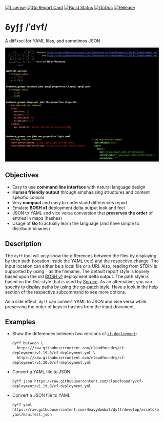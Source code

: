 [![License](https://img.shields.io/github/license/HeavyWombat/dyff.svg)](https://github.com/HeavyWombat/dyff/blob/master/LICENSE)
[![Go Report Card](https://goreportcard.com/badge/github.com/HeavyWombat/dyff)](https://goreportcard.com/report/github.com/HeavyWombat/dyff)
[![Build Status](https://travis-ci.org/HeavyWombat/dyff.svg?branch=master)](https://travis-ci.org/HeavyWombat/dyff)
[![GoDoc](https://godoc.org/github.com/HeavyWombat/dyff?status.svg)](https://godoc.org/github.com/HeavyWombat/dyff)
[![Release](https://img.shields.io/github/release/HeavyWombat/dyff.svg)](https://github.com/HeavyWombat/dyff/releases/latest)

# δyƒƒ /ˈdʏf/
A diff tool for YAML files, and sometimes JSON

![dyff between example](docs/images/dyff-between-example.png?raw=true "dyff between example of two cf-deployment versions")

## Objectives
- Easy to use **command line interface** with natural language design
- **Human friendly output** through emphasising structures and content specific colours
- Very **compact** and easy to understand differences report
- Emulate **BOSH v1** deployment delta output look and feel
- JSON to YAML and vice versa conversion that **preserves the order** of entries in maps (hashes)
- Usage of **Go** to actually learn the language (and have simple to distribute binaries)

## Description
The `dyff` tool will only show the differences between the files by displaying by their path (location inside the YAML tree) and the respective change. The input location can either be a local file or a URI. Also, reading from STDIN is supported by using `-` as the filename. The default report style is loosely based upon the old [BOSH v1](https://bosh.io/) deployment delta output. The path style is based on the Dot-style that is used by [Spruce](https://github.com/geofffranks/spruce). As an alternative, you can specify to display paths by using the [go-patch](https://github.com/cppforlife/go-patch) style. Have a look in the help section of the respective subcommand to see more options.

As a side effect, `dyff` can convert YAML to JSON and vice versa while preserving the order of keys in hashes from the input document.

## Examples
- Show the differences between two versions of [`cf-deployment`](https://github.com/cloudfoundry/cf-deployment/):
    ```
    dyff between \
      https://raw.githubusercontent.com/cloudfoundry/cf-deployment/v1.19.0/cf-deployment.yml \
      https://raw.githubusercontent.com/cloudfoundry/cf-deployment/v1.20.0/cf-deployment.yml
    ```

- Convert a YAML file to JSON
    ```
    dyff json https://raw.githubusercontent.com/cloudfoundry/cf-deployment/v1.19.0/cf-deployment.yml
    ```

- Convert a JSON file to YAML
    ```
    dyff yaml https://raw.githubusercontent.com/HeavyWombat/dyff/develop/assets/bosh-yaml/manifest.json
    ```
